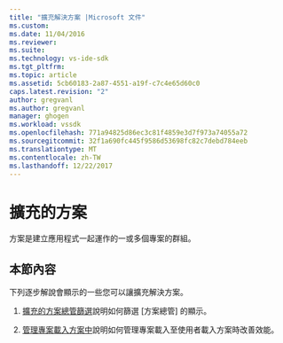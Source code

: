 ```yaml
---
title: "擴充解決方案 |Microsoft 文件"
ms.custom: 
ms.date: 11/04/2016
ms.reviewer: 
ms.suite: 
ms.technology: vs-ide-sdk
ms.tgt_pltfrm: 
ms.topic: article
ms.assetid: 5cb60183-2a87-4551-a19f-c7c4e65d60c0
caps.latest.revision: "2"
author: gregvanl
ms.author: gregvanl
manager: ghogen
ms.workload: vssdk
ms.openlocfilehash: 771a94825d86ec3c81f4859e3d7f973a74055a72
ms.sourcegitcommit: 32f1a690fc445f9586d53698fc82c7debd784eeb
ms.translationtype: MT
ms.contentlocale: zh-TW
ms.lasthandoff: 12/22/2017
---
```

# <a name="extending-solutions"></a>擴充的方案
方案是建立應用程式一起運作的一或多個專案的群組。  
  
## <a name="in-this-section"></a>本節內容  
 下列逐步解說會顯示的一些您可以讓擴充解決方案。  
  
1.  [擴充的方案總管篩選](../extensibility/extending-the-solution-explorer-filter.md)說明如何篩選 [方案總管] 的顯示。  
  
2.  [管理專案載入方案中](../extensibility/managing-project-loading-in-a-solution.md)說明如何管理專案載入至使用者載入方案時改善效能。